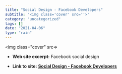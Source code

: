 ```yaml
---
title: "Social Design - Facebook Developers"
subtitle: "<img class='cover' src=''>"
category: "uncategorized"
tags: []
date: "2021-04-06"
type: "rain"
---
```

<img class="cover" src=>



* **Web site excerpt:** Facebook social design

* **Link to site:** **[Social Design - Facebook Developers](https://developers.facebook.com/socialdesign)**